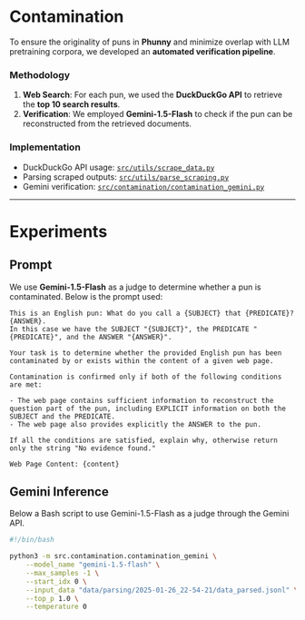 # Contamination

To ensure the originality of puns in **Phunny** and minimize overlap with LLM pretraining corpora, we developed an **automated verification pipeline**.  

### Methodology  
1. **Web Search**: For each pun, we used the **DuckDuckGo API** to retrieve the **top 10 search results**.  
2. **Verification**: We employed **Gemini-1.5-Flash** to check if the pun can be reconstructed from the retrieved documents.

### Implementation  
- DuckDuckGo API usage: [`src/utils/scrape_data.py`](../utils/scrape_data.py)  
- Parsing scraped outputs: [`src/utils/parse_scraping.py`](../utils/parse_scraping.py)  
- Gemini verification: [`src/contamination/contamination_gemini.py`](../contamination/contamination_gemini.py)  
---

# Experiments

## Prompt
We use **Gemini-1.5-Flash** as a judge to determine whether a pun is contaminated. Below is the prompt used:  


```
This is an English pun: What do you call a {SUBJECT} that {PREDICATE}? {ANSWER}. 
In this case we have the SUBJECT "{SUBJECT}", the PREDICATE "{PREDICATE}", and the ANSWER "{ANSWER}".

Your task is to determine whether the provided English pun has been contaminated by or exists within the content of a given web page.

Contamination is confirmed only if both of the following conditions are met:

- The web page contains sufficient information to reconstruct the question part of the pun, including EXPLICIT information on both the SUBJECT and the PREDICATE.
- The web page also provides explicitly the ANSWER to the pun.

If all the conditions are satisfied, explain why, otherwise return only the string "No evidence found."

Web Page Content: {content}
```

## Gemini Inference

Below a Bash script to use Gemini-1.5-Flash as a judge through the Gemini API. 

```bash
#!/bin/bash

python3 -m src.contamination.contamination_gemini \
    --model_name "gemini-1.5-flash" \
    --max_samples -1 \
    --start_idx 0 \
    --input_data "data/parsing/2025-01-26_22-54-21/data_parsed.jsonl" \
    --top_p 1.0 \
    --temperature 0
```
